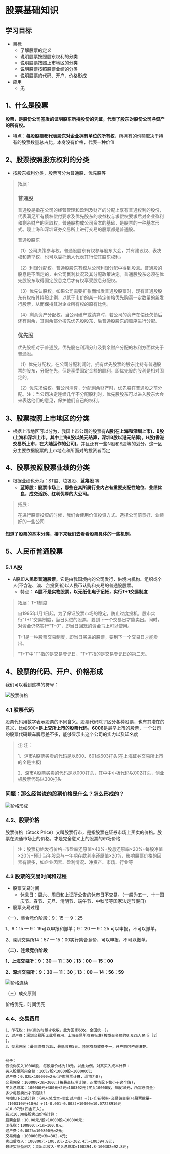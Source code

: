 # 股票基础知识

## 学习目标

- 目标
  - 了解股票的定义
  - 说明股票按照股东权利的分类
  - 说明股票按照上市地区的分类
  - 说明股票按照股票业绩的分类
  - 说明股票的代码、开户、价格形成
- 应用
  - 无

## 1、什么是股票

**股票，是股份公司签发的证明股东所持股份的凭证，代表了股东对股份公司净资产的所有权。**

* 特点：**每股股票都代表股东对企业拥有单位的所有权**，所拥有的份额取决于持有的股票数量总占比。本身没有价格，代表一种价值

## 2、股票按照股东权利的分类

* 按股东权利分类，股票可分为普通股、优先股等

> 拓展：
>
> ### 普通股
>
> 普通股是指在公司的经营管理和盈利及财产的分配上享有普通权利的股份，代表满足所有债权偿付要求及优先股东的收益权与求偿权要求后对企业盈利和剩余财产的索取权。普通股构成公司资本的基础，是股票的一种基本形式。现上海和深圳证券交易所上进行交易的股票都是普通股。
>
> 普通股股东
>
> （1）公司决策参与权。普通股股东有权参与股东大会，并有建议权、表决权和选举权，也可以委托他人代表其行使其股东权利。
>
> （2）利润分配权。普通股股东有权从公司利润分配中得到股息。普通股的股息是不固定的，由公司赢利状况及其分配政策决定。普通股股东必须在优先股股东取得固定股息之后才有权享受股息分配权。
>
> （3）优先认股权。如果公司需要扩张而增发普通股股票时，现有普通股股东有权按其持股比例，以低于市价的某一特定价格优先购买一定数量的新发行股票，从而保持其对企业所有权的原有比例。
>
> （4）剩余资产分配权。当公司破产或清算时，若公司的资产在偿还欠债后还有剩余，其剩余部分按先优先股股东、后普通股股东的顺序进行分配。
>
> ### 优先股
>
> 优先股相对于普通股。优先股在利润分红及剩余财产分配的权利方面优先于普通股。
>
> （1）优先分配权。在公司分配利润时，拥有优先股票的股东比持有普通股票的股东，分配在先，但是享受固定金额的股利，即优先股的股利是相对固定的。
>
> （2）优先求偿权。若公司清算，分配剩余财产时，优先股在普通股之前分配。注：当公司决定连续几年不分配股利时，优先股股东可以进入股东大会来表达他们的意见，保护他们自己的权利。

## 3、股票按照上市地区的分类

* 根据上市地区可以分为，我国上市公司的股票有**A股(在上海和深圳上市)、B股(上海和深圳上市，其中上海B股以美元结算，深圳B股以港元结算)，H股(香港交易所上市，在大陆运作的公司)**。并且还有一些N股和S股等的划分。这一区分主要依据股票的上市地点和所面对的投资者而定

## 4、股票按照股票业绩的分类

* 根据业绩也分为：ST股、垃圾股、**蓝筹股** 等
  * **蓝筹股：股票市场上，那些在其所属行业内占有重要支配性地位、业绩优良，成交活跃、红利优厚的大公司。**

> 拓展：
>
> 在进行股票投资的时候，我们会使用价值投资方式。选择公司前景好、业绩好的一些公司

#### 知道了股票的基本分类，接下来我们去看看股票具体的一些机制。

## 5、人民币普通股票

### 5.1 A股

- A股即**人民币普通股票**。它是由我国境内的公司发行，供境内机构、组织或个人(不含港、澳、台投资者)以人民币认购和交易的普通股股票。
  - 特点： **A股不是实物股票，以无纸化电子记帐，实行T+1交易制度**

> 拓展：T+1制度
>
> 自1995年1月1日起，为了保证股票市场的稳定，防止过度投机，股市实行“T+1”交易制度，当日买进的股票，要到下一个交易日才能卖出。同时，对资金仍然实行“T+0”，即当日回笼的资金马上可以使用。
>
> T+1是一种股票交易制度，即当日买进的股票，要到下一个交易日才能卖出。
>
> “T+1"中"T"指的是交易登记日，"T+1"指的是交易登记日的第二天。



## 4、股票的代码、开户、价格形成

我们可以看到这样的符号：

![股票价格](/images/%E8%82%A1%E7%A5%A8%E4%BB%B7%E6%A0%BC.png)

### 4.1 股票代码

股票代码用数字表示股票的不同含义。股票代码除了区分各种股票，也有其潜在的意义，比如600***是上交所上市的股票代码，6006**是最早上市的股票，一个公司的股票代码跟车牌号差不多，能够显示出这个公司的实力以及知名度

> 注:注：
>
> 1、沪市A股票买卖的代码是以600、601或603打头(在上海证券交易所上市的全是主板)
>
> 2、深市A股票买卖的代码是以000打头，其中中小板代码以002打头，创业板股票代码以300打头



### 问题：那么经常说的股票价格是什么？怎么形成的？

![价格形成](/images/%E4%BB%B7%E6%A0%BC%E5%BD%A2%E6%88%90.png)

### 4.2、股票价格

股票价格（Stock Price）又叫股票行市，是指股票在证券市场上买卖的价格。股票在流通市场上的价格，才是完全意义上的股票的市场价格

> 注：股票初始发行价格=市盈率还原值×40%+股息还原率×20%+每股净值×20%+预计当年股息与一年期存款利率还原值×20%，影响股票价格的因素有很多，如企业因素、盈利情况、净资产、市场、行业等

### 4.3 股票的交易时间和过程

- 股票交易时间
  - 休息日：周六、周日和上证所公告的休市日不交易。（一般为五一、十一国庆节、春节、元旦、清明节、端午节、中秋节等国家法定节假日）
- 股票交易过程

（一）、集合竞价阶段：9：15 — 9：25

1、9：15 — 9：19可以申报和撤单；9：20 — 9：25 可以申报，不可以撤单。

2、深圳交易所14：57 — 15：00实行集合竞价，可以申报，不可以撤单。

**（二）、连续竞价阶段**

**1、上海交易所：9：30 — 11：30；13：00 — 15：00**

**2、深圳交易所：9：30 — 11：30；13：00 — 14：56：59**

![价格连续](/images/价格连续.png)

（三）成交原则

价格优先，时间优先

### 4.4、交易费用

```
1、印花税：1‰(卖的时候才收取，此为国家税收，全国统一)。
2、过户费：深圳交易所无此项费用，上海交易所收费标准(按成交金额的0.02‰人民币 [2]  )。
3、交易佣金：最高收费为3‰，最低收费5元。各家劵商收费不一，开户前可咨询清楚。


例子：
假设你买入10000股，每股票价格为10元，以此为例，对其买入成本计算：
买入股票所用金额：10元/股×10000股=100000元;
过户费：0.02‰×100000=2元(沪市股票计算，深市为0);
交易佣金：100000×3‰=300元(按最高标准计算，正常情况下都小于这个值);
买入总成本：100000元+300元+2元=100302元(买入10000股，每股10元，所需总资金)
多少每股卖出才不赔钱?
可按如下公式计算：（买入总成本+卖出过户费）÷(1-印花税率-交易佣金率)÷股票数量=（100310元+10元）÷(1-0.001-0.003)÷10000=10.07228916元
=10.07元(四舍五入)。
若以10.08每股卖出价格计算：
股票金额：10.08元/股×10000股=100800元;
印花税：100800元×1‰=100.8元;
过户费：0.002%×100800元≈2元;
交易佣金：100800元×3‰=302.4元;
卖出后收入：100800元-100.8元-2元-302.4元=100394.8元;
最终实际盈利为：卖出后收入-买入总成本=100394.8-100302=92.8元;
```

